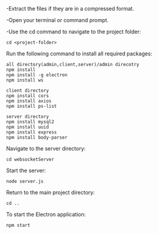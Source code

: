 -Extract the files if they are in a compressed format.

-Open your terminal or command prompt.

-Use the cd command to navigate to the project folder:

	cd <project-folder>

Run the following command to install all required packages:

	all directory(admin,client,server)/admin direcotry
	npm install
 	npm install -g electron
	npm install ws

	client directory
	npm install cors
	npm install axios
	npm install ps-list
	
	server directory
	npm install mysql2
	npm install uuid
	npm install express
	npm install body-parser






Navigate to the server directory:

	cd websocketServer
Start the server:

	node server.js

Return to the main project directory:

	cd ..
To start the Electron application:

	npm start

